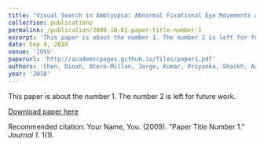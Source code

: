 ```yaml
---
title: "Visual Search in Amblyopia: Abnormal Fixational Eye Movements and Suboptimal Sampling Strategies."
collection: publications
permalink: /publication/2009-10-01-paper-title-number-1
excerpt: 'This paper is about the number 1. The number 2 is left for future work.'
date: Sep 4, 2018
venue: 'IOVS'
paperurl: 'http://academicpages.github.io/files/paper1.pdf'
authors: 'Chen, Dinah, Otero-Millan, Jorge, Kumar, Priyanka, Shaikh, Aasef G, Ghasia, Fatema F'
year: '2018'
---
```

This paper is about the number 1. The number 2 is left for future work.

[Download paper here](http://academicpages.github.io/files/paper1.pdf)

Recommended citation: Your Name, You. (2009). "Paper Title Number 1." <i>Journal 1</i>. 1(1).
